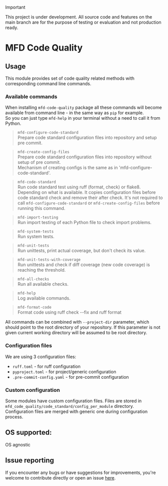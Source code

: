 > [!IMPORTANT]  
> This project is under development. All source code and features on the main branch are for the purpose of testing or evaluation and not production ready.

# MFD Code Quality

## Usage

This module provides set of code quality related methods with corresponding command line commands.

### Available commands

When installing `mfd-code-quality` package all these commands will become available from command line - in the same way as `pip` for example.\
So you can just type `mfd-help` in your terminal without a need to call it from Python.


> `mfd-configure-code-standard`\
> Prepare code standard configuration files into repository and setup pre commit.

> `mfd-create-config-files`\
> Prepare code standard configuration files into repository without setup of pre commit.\
> Mechanism of creating configs is the same as in 'mfd-configure-code-standard'.

> `mfd-code-standard`\
Run code standard test using ruff (format, check) or flake8. Depending on what is available. It copies configuration files before code standard check and remove their after check.
> It's not required to call `mfd-configure-code-standard` or `mfd-create-config-files` before running this command.

> `mfd-import-testing`\
Run import testing of each Python file to check import problems.

> `mfd-system-tests`\
Run system tests.

> `mfd-unit-tests`\
Run unittests, print actual coverage, but don't check its value.

> `mfd-unit-tests-with-coverage`\
Run unittests and check if diff coverage (new code coverage) is reaching the threshold.

> `mfd-all-checks`\
Run all available checks.

> `mfd-help`\
Log available commands.

> `mfd-format-code`\
Format code using ruff check --fix and ruff format

All commands can be combined with `--project-dir` parameter, which should point to the root directory of your repository.
If this parameter is not given current working directory will be assumed to be root directory.

### Configuration files
We are using 3 configuration files:
- `ruff.toml` - for ruff configuration
- `pyproject.toml` - for project/generic configuration
- `.pre-commit-config.yaml` - for pre-commit configuration

### Custom configuration
Some modules have custom configuration files. Files are stored in `mfd_code_quality/code_standard/config_per_module` directory. Configuration files are merged with generic one during configuration process.

## OS supported:

OS agnostic

## Issue reporting

If you encounter any bugs or have suggestions for improvements, you're welcome to contribute directly or open an issue [here](https://github.com/intel/mfd-code-quality/issues).
